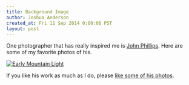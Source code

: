 ```yaml
---
title: Background Image
author: Joshua Anderson
created_at: Fri 11 Sep 2014 0:00:00 PST
layout: post
---
```


One photographer that has really inspired me is [John Phillips](https://www.flickr.com/photos/johnphillips1).
Here are some of my favorite photos of his.

<a href="https://www.flickr.com/photos/johnphillips1/15165052976" title="Early Mountain Light by John Phillips, on Flickr"><img class="post-image" src="https://farm6.staticflickr.com/5567/15165052976_0b5d38dd28_k.jpg" alt="Early Mountain Light"></a>

If you like his work as much as I do, please [like some of his photos](https://www.flickr.com/photos/johnphillips1).
